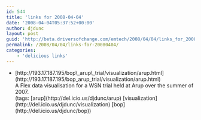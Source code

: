 ```yaml
---
id: 544
title: 'links for 2008-04-04'
date: '2008-04-04T05:37:52+00:00'
author: djdunc
layout: post
guid: 'http://beta.driversofchange.com/emtech/2008/04/04/links_for_20080404/'
permalink: /2008/04/04/links-for-20080404/
categories:
    - 'delicious links'
---
```


- <div class="delicious-link">[http://193.17.187.195/bop\_arup\_trial/visualization/arup.html](http://193.17.187.195/bop_arup_trial/visualization/arup.html)</div><div class="delicious-extended">A Flex data visualisation for a WSN trial held at Arup over the summer of 2007.</div><div class="delicious-tags">(tags: [arup](http://del.icio.us/djdunc/arup) [visualization](http://del.icio.us/djdunc/visualization) [bop](http://del.icio.us/djdunc/bop))</div>